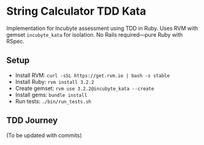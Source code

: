 # String Calculator TDD Kata

Implementation for Incubyte assessment using TDD in Ruby. Uses RVM with gemset `incubyte_kata` for isolation. No Rails required—pure Ruby with RSpec.

## Setup
- Install RVM: `curl -sSL https://get.rvm.io | bash -s stable`
- Install Ruby: `rvm install 3.2.2`
- Create gemset: `rvm use 3.2.2@incubyte_kata --create`
- Install gems: `bundle install`
- Run tests: `./bin/run_tests.sh`

## TDD Journey
(To be updated with commits)